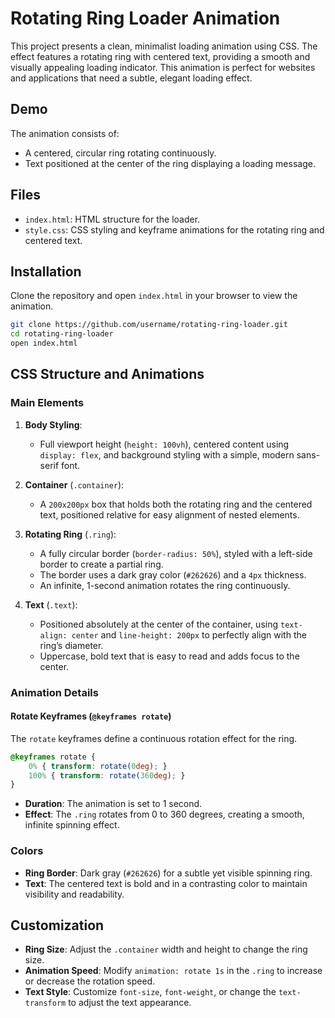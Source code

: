 # Rotating Ring Loader Animation

This project presents a clean, minimalist loading animation using CSS. The effect features a rotating ring with centered text, providing a smooth and visually appealing loading indicator. This animation is perfect for websites and applications that need a subtle, elegant loading effect.

## Demo

The animation consists of:
- A centered, circular ring rotating continuously.
- Text positioned at the center of the ring displaying a loading message.

## Files

- `index.html`: HTML structure for the loader.
- `style.css`: CSS styling and keyframe animations for the rotating ring and centered text.

## Installation

Clone the repository and open `index.html` in your browser to view the animation.

```bash
git clone https://github.com/username/rotating-ring-loader.git
cd rotating-ring-loader
open index.html
```

## CSS Structure and Animations

### Main Elements

1. **Body Styling**:
   - Full viewport height (`height: 100vh`), centered content using `display: flex`, and background styling with a simple, modern sans-serif font.
  
2. **Container** (`.container`):
   - A `200x200px` box that holds both the rotating ring and the centered text, positioned relative for easy alignment of nested elements.

3. **Rotating Ring** (`.ring`):
   - A fully circular border (`border-radius: 50%`), styled with a left-side border to create a partial ring.
   - The border uses a dark gray color (`#262626`) and a `4px` thickness.
   - An infinite, 1-second animation rotates the ring continuously.

4. **Text** (`.text`):
   - Positioned absolutely at the center of the container, using `text-align: center` and `line-height: 200px` to perfectly align with the ring’s diameter.
   - Uppercase, bold text that is easy to read and adds focus to the center.

### Animation Details

#### Rotate Keyframes (`@keyframes rotate`)

The `rotate` keyframes define a continuous rotation effect for the ring.

```css
@keyframes rotate {
    0% { transform: rotate(0deg); }
    100% { transform: rotate(360deg); }
}
```

- **Duration**: The animation is set to 1 second.
- **Effect**: The `.ring` rotates from 0 to 360 degrees, creating a smooth, infinite spinning effect.

### Colors

- **Ring Border**: Dark gray (`#262626`) for a subtle yet visible spinning ring.
- **Text**: The centered text is bold and in a contrasting color to maintain visibility and readability.

## Customization

- **Ring Size**: Adjust the `.container` width and height to change the ring size.
- **Animation Speed**: Modify `animation: rotate 1s` in the `.ring` to increase or decrease the rotation speed.
- **Text Style**: Customize `font-size`, `font-weight`, or change the `text-transform` to adjust the text appearance.


